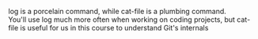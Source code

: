 log is a porcelain command, while cat-file is a plumbing command. <br />
You'll use log much more often when working on coding projects, but cat-file is useful for us in this course to understand Git's internals
